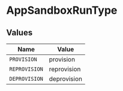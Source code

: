 # AppSandboxRunType


## Values

| Name          | Value         |
| ------------- | ------------- |
| `PROVISION`   | provision     |
| `REPROVISION` | reprovision   |
| `DEPROVISION` | deprovision   |